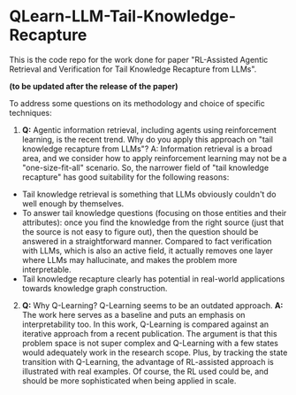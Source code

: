 # QLearn-LLM-Tail-Knowledge-Recapture
This is the code repo for the work done for paper "RL-Assisted Agentic Retrieval and Verification for Tail Knowledge Recapture from LLMs".

**(to be updated after the release of the paper)**

To address some questions on its methodology and choice of specific techniques:

1. **Q:** Agentic information retrieval, including agents using reinforcement learning, is the recent trend. Why do you apply this approach on "tail knowledge recapture from LLMs"?
A: Information retrieval is a broad area, and we consider how to apply reinforcement learning may not be a "one-size-fit-all" scenario. So, the narrower field of "tail knowledge recapture" has good suitability for the following reasons:

- Tail knowledge retrieval is something that LLMs obviously couldn't do well enough by themselves.
- To answer tail knowledge questions (focusing on those entities and their attributes): once you find the knowledge from the right source (just that the source is not easy to figure out), then the question should be answered in a straightforward manner. Compared to fact verification with LLMs, which is also an active field, it actually removes one layer where LLMs may hallucinate, and makes the problem more interpretable.
- Tail knowledge recapture clearly has potential in real-world applications towards knowledge graph construction.


2. **Q:** Why Q-Learning? Q-Learning seems to be an outdated approach.
**A:** The work here serves as a baseline and puts an emphasis on interpretability too. In this work, Q-Learning is compared against an iterative approach from a recent publication. The argument is that this problem space is not super complex and Q-Learning with a few states would adequately work in the research scope. Plus, by tracking the state transition with Q-Learning, the advantage of RL-assisted approach is illustrated with real examples. Of course, the RL used could be, and should be more sophisticated when being applied in scale.
